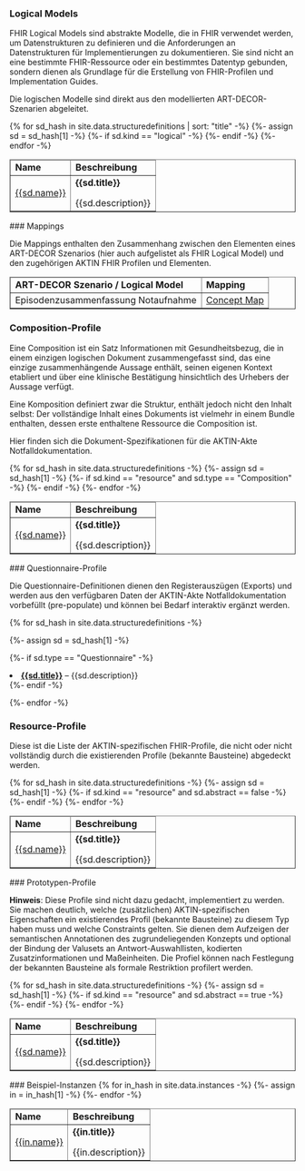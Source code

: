 ### Logical Models

FHIR Logical Models sind abstrakte Modelle, die in FHIR verwendet werden, um Datenstrukturen zu definieren und die Anforderungen an Datenstrukturen für Implementierungen zu dokumentieren. Sie sind nicht an eine bestimmte FHIR-Ressource oder ein bestimmtes Datentyp gebunden, sondern dienen als Grundlage für die Erstellung von FHIR-Profilen und Implementation Guides.

Die logischen Modelle sind direkt aus den modellierten ART-DECOR-Szenarien abgeleitet.

<table style="border-collapse: collapse; width: 100%" border="1" >
<thead>
<tr style="text-align: left;">
<td><strong>Name</strong></td>
<td><strong>Beschreibung</strong></td>
</tr>
</thead>
<tbody>
{% for sd_hash in site.data.structuredefinitions | sort: "title" -%}
{%- assign sd = sd_hash[1] -%}
{%- if sd.kind == "logical" -%}
<tr>
  <td><a href="{{sd.path}}">{{sd.name}}</a></td>
  <td><strong>{{sd.title}}</strong><p></p>{{sd.description}}</td>
</tr>
{%- endif -%}
{%- endfor -%}
</tbody>
</table>
### Mappings

Die Mappings enthalten den Zusammenhang zwischen den Elementen eines ART-DECOR Szenarios (hier auch aufgelistet als FHIR Logical Model) und den zugehörigen AKTIN FHIR Profilen und Elementen.

<table style="border-collapse: collapse; width: 100%" border="1" >
<thead>
<tr style="text-align: left;">
<td><strong>ART-DECOR Szenario / Logical Model</strong></td>
<td><strong>Mapping</strong></td>
</tr>
</thead>
<tbody>
  <tr>
  <td>Episodenzusammenfassung Notaufnahme</td>
  <td><a href="ConceptMap-aktin-cm-epiznota.html">Concept Map</a></td>
	</tr>
</tbody>
</table>

### Composition-Profile

Eine Composition ist ein Satz  Informationen mit Gesundheitsbezug, die in einem einzigen logischen Dokument zusammengefasst sind, das eine einzige zusammenhängende Aussage enthält, seinen eigenen Kontext etabliert und über eine klinische Bestätigung hinsichtlich des Urhebers der Aussage verfügt. 

Eine Komposition definiert zwar die Struktur, enthält jedoch nicht den Inhalt selbst: Der vollständige Inhalt eines Dokuments ist vielmehr in einem Bundle enthalten, dessen erste enthaltene Ressource die Composition ist.

Hier finden sich die Dokument-Spezifikationen für die AKTIN-Akte Notfalldokumentation.

<table style="border-collapse: collapse; width: 100%" border="1" >
<thead>
<tr style="text-align: left;">
<td><strong>Name</strong></td>
<td><strong>Beschreibung</strong></td>
</tr>
</thead>
<tbody>
{% for sd_hash in site.data.structuredefinitions -%}
{%- assign sd = sd_hash[1] -%} 
{%- if sd.kind == "resource" and sd.type == "Composition" -%}
<tr>
  <td><a href="{{sd.path}}">{{sd.name}}</a></td>
  <td><strong>{{sd.title}}</strong><p></p>{{sd.description}}</td>
</tr>
{%- endif -%}
{%- endfor -%}
</tbody>
</table>
### Questionnaire-Profile

Die Questionnaire-Definitionen dienen den Registerauszügen (Exports) und werden aus den verfügbaren Daten der AKTIN-Akte Notfalldokumentation vorbefüllt (pre-populate) und können bei Bedarf interaktiv ergänzt werden.

{% for sd_hash in site.data.structuredefinitions -%} 

{%- assign sd = sd_hash[1] -%} 

{%- if sd.type == "Questionnaire" -%}

<li><a href="{{sd.path}}"><strong>{{sd.title}}</strong></a> – {{sd.description}}</li>
{%- endif -%}

{%- endfor -%}

### Resource-Profile

Diese ist die Liste der AKTIN-spezifischen FHIR-Profile, die nicht oder nicht vollständig durch die existierenden Profile (bekannte Bausteine) abgedeckt werden.

<table style="border-collapse: collapse; width: 100%" border="1" >
<thead>
<tr style="text-align: left;">
<td><strong>Name</strong></td>
<td><strong>Beschreibung</strong></td>
</tr>
</thead>
<tbody>
{% for sd_hash in site.data.structuredefinitions -%} {%- assign sd = sd_hash[1] -%} 
{%- if sd.kind == "resource" and sd.abstract == false -%}
<tr>
  <td><a href="{{sd.path}}">{{sd.name}}</a></td>
  <td><strong>{{sd.title}}</strong><p></p>{{sd.description}}</td>
</tr>
{%- endif -%}
{%- endfor -%}
</tbody>
</table>
### Prototypen-Profile

**Hinweis**: Diese Profile sind nicht dazu gedacht, implementiert zu werden. Sie machen deutlich, welche (zusätzlichen) AKTIN-spezifischen Eigenschaften ein existierendes Profil (bekannte Bausteine) zu diesem Typ haben muss und welche Constraints gelten. Sie dienen dem Aufzeigen der semantischen Annotationen des zugrundeliegenden Konzepts und optional der Bindung der Valusets an Antwort-Auswahllisten, kodierten Zusatzinformationen und Maßeinheiten. Die Profiel können nach Festlegung der bekannten Bausteine als formale Restriktion profilert werden.

<table style="border-collapse: collapse; width: 100%" border="1" >
<thead>
<tr style="text-align: left;">
  <td><strong>Name</strong></td>
  <td><strong>Beschreibung</strong></td>
</tr>
</thead>
<tbody>
{% for sd_hash in site.data.structuredefinitions -%} {%- assign sd = sd_hash[1] -%} 
{%- if sd.kind == "resource" and sd.abstract == true -%}
<tr>
  <td><a href="{{sd.path}}">{{sd.name}}</a></td>
  <td><strong>{{sd.title}}</strong><p></p>{{sd.description}}</td>
</tr>
{%- endif -%}
{%- endfor -%}
</tbody>
</table>
### Beispiel-Instanzen

<table style="border-collapse: collapse; width: 100%" border="1" >
<thead>
<tr style="text-align: left;">
  <td><strong>Name</strong></td>
  <td><strong>Beschreibung</strong></td>
</tr>
</thead>
<tbody>
{% for in_hash in site.data.instances -%} {%- assign in = in_hash[1] -%} 
<tr>
  <td><a href="{{sd.path}}">{{in.name}}</a></td>
  <td><strong>{{in.title}}</strong><p></p>{{in.description}}</td>
</tr>
{%- endfor -%}
</tbody>
</table>


<p> </p>

